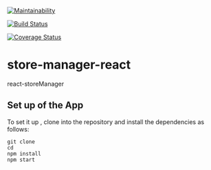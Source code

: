 
[![Maintainability](https://api.codeclimate.com/v1/badges/fad92ef7cd5927acd2ca/maintainability)](https://codeclimate.com/github/iAfolayan/store-manager-react/maintainability)

[![Build Status](https://travis-ci.org/iAfolayan/store-manager-react.svg?branch=develop)](https://travis-ci.org/iAfolayan/store-manager-react)

[![Coverage Status](https://coveralls.io/repos/github/iAfolayan/store-manager-react/badge.svg?branch=develop)](https://coveralls.io/github/iAfolayan/store-manager-react?branch=develop)

# store-manager-react

react-storeManager

## Set up of the App

To set it up , clone into the repository and install the dependencies as follows:

```
git clone
cd
npm install
npm start
```
